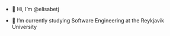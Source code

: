 - 👋 Hi, I’m @elisabetj

- 🌱 I’m currently studying Software Engineering at the Reykjavik University

<!---
elisabetj/elisabetj is a ✨ special ✨ repository because its `README.md` (this file) appears on your GitHub profile.
You can click the Preview link to take a look at your changes.
--->
